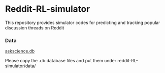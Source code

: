 # Reddit-RL-simulator
This repository provides simulator codes for predicting and tracking popular discussion threads on Reddit

### Data
[askscience.db](https://drive.google.com/open?id=0B1E_psSh6yvQQ0FJRWJBTDFQQ1U)

Please copy the .db database files and put them under reddit-RL-simulator/data/
